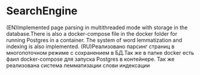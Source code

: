 # SearchEngine
(EN)Implemented page parsing in multithreaded mode with storage in the database.There is also a docker-compose file in the docker folder for running Postgres in a container.
The system of word lemmatization and indexing is also implemented.
(RU)Реализовано парсинг страниц в многопоточном режиме с сохранением в БД.Так же в папке docker есть фаил docker-compose для запуска Postgres в контейнере.
Так же реализована система лемматизации слови индексации 
